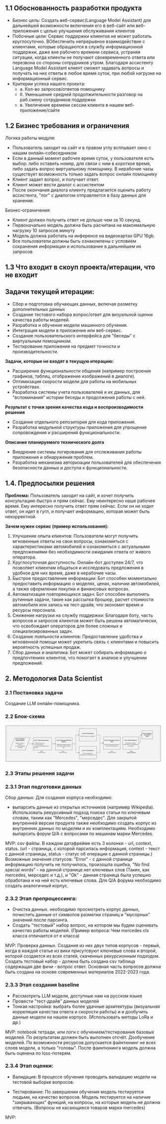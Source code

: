 ## 1.1 Обоснованность разработки продукта 

- Бизнес цель: Создать веб-сервис(Language Model Assistant) для дальнейшей возможности включения его в веб-сайт или 
веб-приложения с целью улучшения обслуживания клиентов
- Побочные цели: Сервис поддержки клиентов не может работать круглосуточно. ВОбеспечить непрерывное взаимодействие с 
клиентами, которые обращаются в службу информационной поддержки, даже вне рабочего времени сервиса, устраняя ситуации, 
когда клиенты не получают своевременного ответа или перезвона со стороны сотрудников утром. Благодаря ассистенту
Language Model Assistant клиент сможет задавать вопросы и получать на них ответы в любое время суток, при любой нагрузке
на информационный сервис.
- Критерии успеха нашего проекта:
  - a. Кол-во запросов/ответов помощнику
  - б. Уменьшение средней продолжительности разговор на раб.смену сотрудников поддержки
  - в. Увеличение времени сессии клиента в нашем веб-приложение/сайте


## 1.2 Бизнес требования и ограничения 

Логика работы модуля:
- Пользователь заходит на сайт и в правом углу всплывает окно с нашим онлайн-собеседником
- Если в данный момент рабочее время суток, у пользователя есть выбор: либо оставить номер, для связи с ним в короткое 
время, либо задать вопрос виртуальному помощнику. В нерабочие часы существует возможность только задать вопрос онлайн 
помощнику
- Клиент задает вопрос, и получает ответ.
- Клиент может вести диалог с ассистентом
- После окончания диалога клиенту предлагается оценить работу ассистента, "лог" с диалогом отправляется в базу данных
для хранения. 

Бизнес-ограничения
- Клиент должен получить ответ не дольше чем за 10 секунд. 
- Первоначально модель должна быть расчитана на максимальную нагрузку 10 запросов минуту
- Модель должна работать на инференсе на видеокартах GPU 16gb. 
- Все пользователи должны быть ознакомлены с условием сохранения информации и использование в дальнейшем их запросов

## 1.3 Что входит в скоуп проекта/итерации, что не входит

**Задачи текущей итерации:**
- 
- Сбор и подготовка обучающих данных, включая разметку дополнительных данных
- Создание тестового набора вопрос/ответ для визуальной оценки качества работы моделей.
- Разработка и обучение модели машинного обучения.
- Интеграция модели в приложение или веб-сервис.
- Создание пользовательского интерфейса для "беседы" с виртуальным помощником.
- Тестирование приложения на предмет точности и производительности.


**Задачи, которые не входят в текущую итерацию:**
- Расширение функциональности общения (например построения графиков, таблиц, отображение изображений в диалоге).
- Оптимизация скорости модели для работы на мобильных устройствах.
- Разработка системы учета пользователей и их данных, для "вспоминания" истории беседы и продолжения работы с ней.

**Результат с точки зрения качества кода и воспроизводимости решения**
- Создание отдельного репозитория для кода приложения.
- Разработка модульной структуры приложения для упрощения сопровождения и расширения функциональности.

**Описание планируемого технического долга**
- Внедрение системы логирования для отслеживания работы приложения и обнаружения проблем.
- Разработка механизма авторизации пользователей для обеспечения безопасности данных и доступа к функциональности.


## 1.4. Предпосылки решения


**Проблема:** 
Пользователь заходит на сайт, и хочет получить консультацию быстро и прям сейчас. Ему неинтересно наше рабочее время. 
Ему интересно получить ответ прям сейчас. Если он не ходит ответ, он идет в гугл, и получает информацию, которая может 
быть некорректной. 


**Зачем нужен сервис (пример использования):**

1. Улучшение опыта клиентов: Пользователи могут получить мгновенные ответы на свои вопросы, ознакомиться с 
характеристиками автомобилей и ознакомиться с актуальными предложениями без необходимости ожидания ответа от живого 
оператора.
2. Круглосуточная доступность: Онлайн-бот доступен 24/7, что позволяет клиентам общаться и исследовать предложения 
в удобное для них время, даже в нерабочие часы.
3. Быстрое предоставление информации: Бот способен моментально предоставить информацию о моделях, ценах, наличии 
автомобилей, а также оформлении покупки и финансовых вопросах.
4. Автоматизация повторяющихся задач: Бот способен выполнять рутинные задачи, такие как рассылка брошюр, расчет 
стоимости автомобиля или запись на тест-драйв, что экономит время и ресурсы персонала.
5. Снижение нагрузки на службу поддержки: Благодаря боту, часть вопросов и запросов клиентов может быть решена 
автоматически, что освобождает операторов для более сложных и специализированных задач.
6. Создание лояльности клиентов: Предоставление удобства и мгновенной помощи может укрепить связь с клиентами 
и повысить вероятность успешных продаж.
7. Сбор данных и аналитика: Бот может собирать информацию о предпочтениях клиентов, 
что помогает в анализе и улучшении предложений.

## 2. Методология Data Scientist
### 2.1 Постановка задачи
Создание LLM онлайн-помощника.

### 2.2 Блок-схема
![Solution Block Diagram](./block_diagram.jpg "Solution Block Diagram")

### 2.3 Этапы решения задачи
### 2.3.1 Этап подготовки данных
Сбор данных: Для создания корпуса необходимо:
- выпарсить данные из открытых источников (например Wikipedia). Использовать рекурсивный подход поиска статьи по 
ключевым словам, таким как "Mercedes", "мерседес". Для закрытой внутренней версии продукта также необходимо создать 
корпус из внутренних данных по моделям и их комплектациям. Необходимо выпарсить форум Q/A с вопросами по машинам марки 
Mercedes.

MVP: csv файлы. В каждом датафрейме есть 3 колонки - url, context, status. (url - страница, с которой парсилась 
информация, context - текст с данной страницы, status - статус об операции с данной страницы.)
Возможные значения статусов: "Error" - с данной странице информацию получить не получилось, произошла ошибка,
"No find special words" - на данной странице нет ключевых слов (Таких, как mercedes, мерседес и т.д.), и "Ok" - данная 
страница была успешно обработана и на ней есть ключевые слова. Для Q/A форума необходимо создать аналогичный корпус.



### 2.3.2 Этап препроцессинга:
- Очистка данных. необходимо просмотреть корпус данных, почистить данные от символов разметки страниц и "мусорных" 
значений после парсинга.
- Создать "тестовый" набор вопрос, на котором мы будем оценивать качество работы моделей. 
(Пример вопроса: Чем mercedes cls класса отличается от e класса)

MVP: Проверка данных. Создания из них двух типов корпусов - первый, когда в каждой статье из вики присутсвуют ключевые 
слова и второй, которой создается из всех статей, скаченных рекурсионным подходом. Создать тестовый набор - должна быть
создана csv таблица содержащая две фичи - вопрос ответ. Основная часть вопросов  должна быть 
создана на основе современных материалов 2022-2023 года.


### 2.3.3 Этап создания baseline
- Рассмотреть LLM модели, доступные нам на русском языке
- Провести "тест-драйв" данных моделей
- Тонкая настройка: выбрать более удачные архитектуры (визуальная корреляция качества ответа и скорости работы) и 
и дообучить данные модели на нашем корпусе. (Использовать методы LoRa и др.)

MVP: notebook тетради, или логи с обучением/тестирования базовых моделей. По результатам должен быть выполнен отсчёт.
Дообучение моделей. По возможности ресурсов допускается файнтюнинг не всех слоев модели, а только "головы". После 
фаинтюнинга модель должна быть оценена по loss-потерям. 


### 2.3.4 Этап оценки:
- Валидация: В процессе обучения проводить валидацию модели на тестовой выборке вопросов. 

- Тестирование: По завершении обучения модель тестируется людьми, на качество вопросов. Модель тестируется на наличие 
"закрывающих" функций, на вопросы, на которые модель не должна отвечать. (Вопросы не касающиеся товаров марки mercedes)

MVP: 